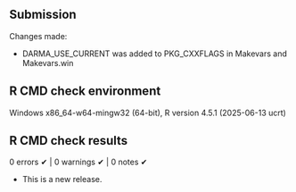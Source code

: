 ## Submission

Changes made:

-   DARMA_USE_CURRENT was added to PKG_CXXFLAGS in Makevars and Makevars.win

## R CMD check environment

Windows x86_64-w64-mingw32 (64-bit), R version 4.5.1 (2025-06-13 ucrt)

## R CMD check results

0 errors ✔ \| 0 warnings ✔ \| 0 notes ✔

-   This is a new release.

